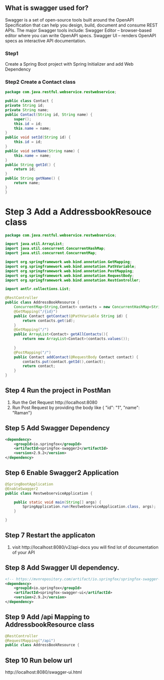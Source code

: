 ## What is swagger used for?
Swagger is a set of open-source tools built around the OpenAPI Specification that can help you design, build, document and consume REST APIs. The major Swagger tools include: Swagger Editor – browser-based editor where you can write OpenAPI specs. Swagger UI – renders OpenAPI specs as interactive API documentation.

### Step1 
Create a Spring Boot project with Spring Initializer and add Web Dependency
### Step2 Create a Contact class
```java
package com.java.restful.webservice.restwebservice;

public class Contact {
private String id;
private String name;
public Contact(String id, String name) {
	super();
	this.id = id;
	this.name = name;
}
public void setId(String id) {
	this.id = id;
}
public void setName(String name) {
	this.name = name;
}
public String getId() {
	return id;
}
public String getName() {
	return name;
}
}

```

# Step 3 Add a AddressbookResouce class
```java
package com.java.restful.webservice.restwebservice;

import java.util.ArrayList;
import java.util.concurrent.ConcurrentHashMap;
import java.util.concurrent.ConcurrentMap;

import org.springframework.web.bind.annotation.GetMapping;
import org.springframework.web.bind.annotation.PathVariable;
import org.springframework.web.bind.annotation.PostMapping;
import org.springframework.web.bind.annotation.RequestBody;
import org.springframework.web.bind.annotation.RestController;

import antlr.collections.List;

@RestController
public class AddressBookResource {
	ConcurrentMap<String,Contact> contacts = new ConcurrentHashMap<String, Contact>() ;
    @GetMapping("/{id}")
	public Contact getContact(@PathVariable String id) {
		return contacts.get(id);
	}
    @GetMapping("/")
	public ArrayList<Contact> getAllContacts(){
    	return new ArrayList<Contact>(contacts.values());
		
	}
    @PostMapping("/")
	public Contact addContact(@RequestBody Contact contact) {
		contacts.put(contact.getId(),contact);
		return contact;
	}
}

```
## Step 4 Run the project in PostMan
1. Run the Get Request http://localhost:8080
2. Run Post Request by providing the body like { "id": "1", "name": "Raman"}

## Step 5 Add Swagger Dependency

```xml
<dependency>
    <groupId>io.springfox</groupId>
    <artifactId>springfox-swagger2</artifactId>
    <version>2.9.2</version>
</dependency>
```

## Step 6 Enable Swagger2 Application

```java
@SpringBootApplication
@EnableSwagger2
public class RestwebserviceApplication {

	public static void main(String[] args) {
		SpringApplication.run(RestwebserviceApplication.class, args);
	}

}

```

## Step 7 Restart the applicaton
1. visit http://localhost:8080/v2/api-docs you will find lot of documentation of your API

## Step 8 Add Swagger UI dependency.

```xml
<!-- https://mvnrepository.com/artifact/io.springfox/springfox-swagger-ui -->
<dependency>
    <groupId>io.springfox</groupId>
    <artifactId>springfox-swagger-ui</artifactId>
    <version>2.9.2</version>
</dependency>
```

## Step 9 Add /api Mapping to AddressbookResource class

```java
@RestController
@RequestMapping("/api")
public class AddressBookResource {

```

## Step 10 Run below url
http://localhost:8080/swagger-ui.html
